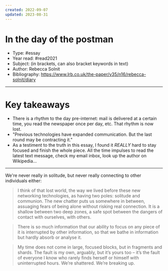 ```yaml
---
created: 2022-09-07
updated: 2023-08-31
---
```

# In the day of the postman

* Type: #essay
* Year read: #read2021
* Subject: (in brackets, can also bracket keywords in text)
* Author: Rebecca Solnit
* Bibliography: https://www.lrb.co.uk/the-paper/v35/n16/rebecca-solnit/diary
---
# Key takeaways
* There is a rhythm to the day pre-internet: mail is delivered at a certain time, you read the newspaper once per day, etc. That rhythm is now lost.
* "Previous technologies have expanded communication. But the last round may be contracting it."
* As a testiment to the truth in this essay, I found it *REALLY* hard to stay focused and finish the whole piece. All the time impulses to read the latest text message, check my email inbox, look up the author on Wikipedia...

---

We're never really in solitude, but never really connecting to other individuals either:
> I think of that lost world, the way we lived before these new networking technologies, as having two poles: solitude and communion. The new chatter puts us somewhere in between, assuaging fears of being alone without risking real connection. It is a shallow between two deep zones, a safe spot between the dangers of contact with ourselves, with others.

> There is so much information that our ability to focus on any piece of it is interrupted by other information, so that we bathe in information but hardly absorb or analyse it.

> My time does not come in large, focused blocks, but in fragments and shards. The fault is my own, arguably, but it’s yours too – it’s the fault of everyone I know who rarely finds herself or himself with uninterrupted hours. We’re shattered. We’re breaking up.